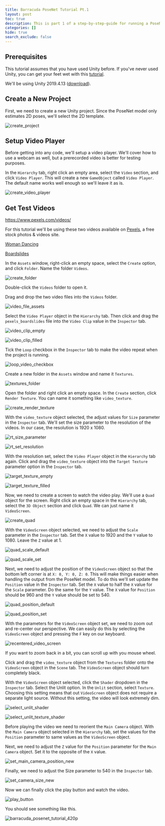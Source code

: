 ```yaml
---
title: Barracuda PoseNet Tutorial Pt.1
layout: post
toc: true
description: This is part 1 of a step-by-step-guide for running a PoseNet model with Unity's Barracuda library.
categories: []
hide: true
search_exclude: false
---
```


## Prerequisites

This tutorial assumes that you have used Unity before. If you've never used Unity, you can get your feet wet with this [tutorial](https://www.youtube.com/watch?v=OR0e-1UBEOU&list=PLB5_EOMkLx_VHKn4IISeNwhlDrb1948ZX&index=3).



We'll be using Unity 2019.4.13 ([download](unityhub://2019.4.13f1/518737b1de84)).



## Create a New Project

First, we need to create a new Unity project. Since the PoseNet model only estimates 2D poses, we'll select the 2D template.

![create_project](images\create_project.jpg)



## Setup Video Player

Before getting into any code, we'll setup a video player. We'll cover how to use a webcam as well, but a prerecorded video is better for testing purposes.

In the `Hierarchy` tab, right click an empty area, select the `Video` section, and click `Video Player`. This will create a new `GameObject` called `Video Player`. The default name works well enough so we'll leave it as is.

![create_video_player](\images\create_video_player.jpg)



## Get Test Videos

https://www.pexels.com/videos/

For this tutorial we'll be using these two videos available on [Pexels](https://www.pexels.com/), a free stock photos & videos site.



[Woman Dancing](https://www.pexels.com/video/woman-dancing-2873755/)



[Boardslides](https://www.pexels.com/video/two-young-men-doing-a-boardslide-over-a-railing-4824358/)



In the `Assets` window, right-click an empty space, select the `Create` option, and click `Folder`. Name the folder `Videos`.

![create_folder](\images\create_folder.jpg)

Double-click the `Videos` folder to open it.

Drag and drop the two video files into the `Videos` folder.

![video_file_assets](\images\video_file_assets.jpg)



Select the `Video Player` object in the `Hierarchy` tab. Then click and drag the `pexels_boardslides` file into the `Video Clip` value in the `Inspector` tab.

![video_clip_empty](\images\video_clip_empty.jpg)

![video_clip_filled](\images\video_clip_filled.jpg)

Tick the `Loop` checkbox in the `Inspector` tab to make the video repeat when the project is running.

![loop_video_checkbox](\images\loop_video_checkbox.jpg)





Create a new folder in the `Assets` window and name it `Textures`.

![textures_folder](\images\textures_folder.jpg)

Open the folder and right click an empty space. In the `Create` section, click `Render Texture`. You can name it something like `video_texture`.

![create_render_texture](\images\create_render_texture.jpg)

With the `video_texture` object selected, the adjust values for `Size` parameter in the `Inspector` tab. We'll set the size parameter to the resolution of the videos. In our case, the resolution is 1920 x 1080.

![rt_size_parameter](\images\rt_size_parameter.jpg)

![rt_set_resolution](\images\rt_set_resolution.jpg)

With the resolution set, select the `Video Player` object in the `Hierarchy` tab again. Click and drag the `video_texture` object into the `Target Texture` parameter option in the `Inspector` tab.

![target_texture_empty](\images\target_texture_empty.jpg)



![target_texture_filled](\images\target_texture_filled.jpg)



Now, we need to create a screen to watch the video play. We'll use a `Quad` object for the screen. Right click an empty space in the `Hierarchy` tab, select the `3D Object` section and click `Quad`. We can just name it `VideoScreen`.

![create_quad](\images\create_quad.jpg)



With the `VideoScreen` object selected, we need to adjust the `Scale` parameter in the `Inspector` tab. Set the `X` value to 1920 and the `Y` value to 1080. Leave the `Z` value at 1.

![quad_scale_default](\images\quad_scale_default.jpg)

![quad_scale_set](\images\quad_scale_set.jpg)



Next, we need to adjust the position of the `VideoScreen` object so that the bottom left corner is at `X: 0, Y: 0, Z: 0`. This will make things easier when handling the output from the PoseNet model. To do this we'll set update the `Position` value in the `Inspector` tab. Set the `X` value to half the `X` value for the `Scale` parameter. Do the same for the `Y` value. The `X` value for `Position` should be 960 and the `Y` value should be set to 540.

![quad_position_default](\images\quad_position_default.jpg)

![quad_position_set](\images\quad_position_set.jpg)



With the parameters for the `VideoScreen` object set, we need to zoom out and re-center our perspective. We can easily do this by selecting the `VideoScreen` object and pressing the `F` key on our keyboard.

![recentered_video_screen](\images\recentered_video_screen.jpg)

If you want to zoom back in a bit, you can scroll up with you mouse wheel.



Click and drag the `video_texture` object from the `Textures` folder onto the `VideoScreen` object in the `Scene` tab. The `VideoScreen` object should turn completely black.



With the `VideoScreen` object selected, click the `Shader` dropdown in the `Inspector` tab. Select the Unlit option. In the `Unlit` section, select `Texture`. Choosing this setting means that out `VideoScreen` object does not require a separate light source. Without this setting, the video will look extremely dim.

![select_unlit_shader](\images\select_unlit_shader.jpg)

![select_unlit_texture_shader](\images\select_unlit_texture_shader.jpg)

Before playing the video we need to reorient the `Main Camera` object. With the `Main Camera` object selected in the `Hierarchy` tab, set the values for the `Position` parameter to same values as the `VideoScreen` object. 

Next, we need to adjust the `Z` value for the `Position` parameter for the `Main Camera` object. Set it to the opposite of the `X` value.

![set_main_camera_position_new](\images\set_main_camera_position_new.jpg)



Finally, we need to adjust the Size parameter to 540 in the `Inspector` tab.

![set_camera_size_new](\images\set_camera_size_new.jpg)

Now we can finally click the play button and watch the video.

![play_button](\images\play_button.jpg)



You should see something like this.

<img src="\images\barracuda_posenet_tutorial_420p.gif" alt="barracuda_posenet_tutorial_420p"  />